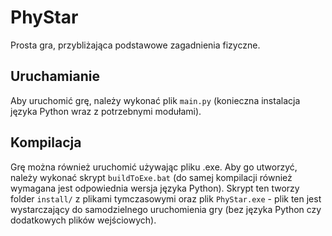 # PhyStar
Prosta gra, przybliżająca podstawowe zagadnienia fizyczne.

## Uruchamianie
Aby uruchomić grę, należy wykonać plik `main.py` (konieczna instalacja języka Python wraz z potrzebnymi modułami).

## Kompilacja
Grę można również uruchomić używając pliku .exe. Aby go utworzyć, należy wykonać skrypt `buildToExe.bat` (do samej kompilacji również wymagana jest odpowiednia wersja języka Python). Skrypt ten tworzy folder `install/` z plikami tymczasowymi oraz plik `PhyStar.exe` - plik ten jest wystarczający do samodzielnego uruchomienia gry (bez języka Python czy dodatkowych plików wejściowych).